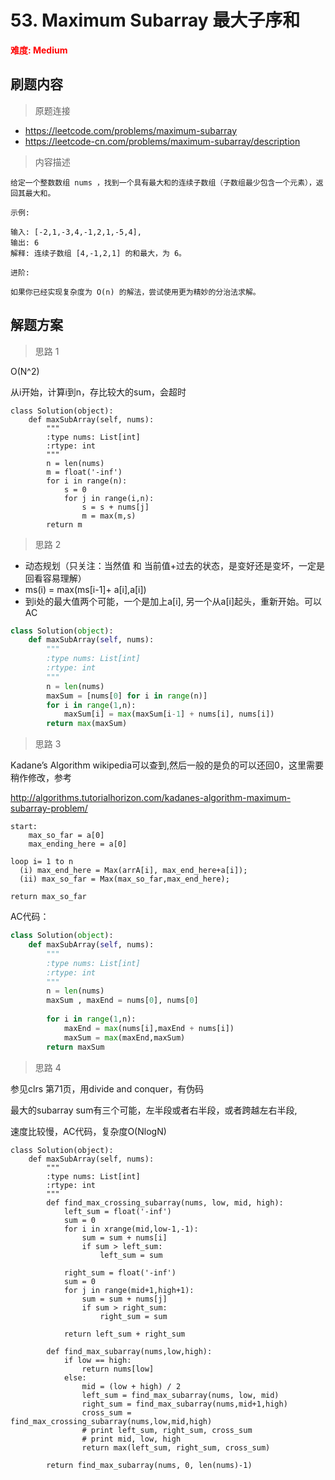 # 53. Maximum Subarray 最大子序和

**<font color=red>难度: Medium</font>**

## 刷题内容

> 原题连接

* https://leetcode.com/problems/maximum-subarray
* https://leetcode-cn.com/problems/maximum-subarray/description

> 内容描述

```
给定一个整数数组 nums ，找到一个具有最大和的连续子数组（子数组最少包含一个元素），返回其最大和。

示例:

输入: [-2,1,-3,4,-1,2,1,-5,4],
输出: 6
解释: 连续子数组 [4,-1,2,1] 的和最大，为 6。

进阶:

如果你已经实现复杂度为 O(n) 的解法，尝试使用更为精妙的分治法求解。
```

## 解题方案

> 思路 1

O(N^2)

从i开始，计算i到n，存比较大的sum，会超时

```
class Solution(object):
	def maxSubArray(self, nums):
	    """
	    :type nums: List[int]
	    :rtype: int
	    """
	    n = len(nums)
	    m = float('-inf')
	    for i in range(n):
	    	s = 0
	    	for j in range(i,n):
	    		s = s + nums[j]
	    		m = max(m,s)
	    return m 
```

> 思路 2

* 动态规划（只关注：当然值 和 当前值+过去的状态，是变好还是变坏，一定是回看容易理解）
* ms(i) = max(ms[i-1]+ a[i],a[i])
* 到i处的最大值两个可能，一个是加上a[i], 另一个从a[i]起头，重新开始。可以AC

```python
class Solution(object):
    def maxSubArray(self, nums):
        """
        :type nums: List[int]
        :rtype: int
        """
        n = len(nums)
        maxSum = [nums[0] for i in range(n)]
        for i in range(1,n):
        	maxSum[i] = max(maxSum[i-1] + nums[i], nums[i])
        return max(maxSum)
```

> 思路 3

Kadane’s Algorithm wikipedia可以查到,然后一般的是负的可以还回0，这里需要稍作修改，参考

<http://algorithms.tutorialhorizon.com/kadanes-algorithm-maximum-subarray-problem/>


```
start:
    max_so_far = a[0]
    max_ending_here = a[0]

loop i= 1 to n
  (i) max_end_here = Max(arrA[i], max_end_here+a[i]);
  (ii) max_so_far = Max(max_so_far,max_end_here);

return max_so_far

```

AC代码：

```python
class Solution(object):
    def maxSubArray(self, nums):
        """
        :type nums: List[int]
        :rtype: int
        """
        n = len(nums)
        maxSum , maxEnd = nums[0], nums[0]
        
        for i in range(1,n):
        	maxEnd = max(nums[i],maxEnd + nums[i])
        	maxSum = max(maxEnd,maxSum)
        return maxSum
```

> 思路 4

参见clrs 第71页，用divide and conquer，有伪码

最大的subarray sum有三个可能，左半段或者右半段，或者跨越左右半段,

速度比较慢，AC代码，复杂度O(NlogN)

```
class Solution(object):
	def maxSubArray(self, nums):
		"""
		:type nums: List[int]
		:rtype: int
		"""
		def find_max_crossing_subarray(nums, low, mid, high):
			left_sum = float('-inf')
			sum = 0
			for i in xrange(mid,low-1,-1):
				sum = sum + nums[i]
				if sum > left_sum:
					left_sum = sum

			right_sum = float('-inf')
			sum = 0
			for j in range(mid+1,high+1):
				sum = sum + nums[j]
				if sum > right_sum:
					right_sum = sum

			return left_sum + right_sum

		def find_max_subarray(nums,low,high):
			if low == high: 
				return nums[low]
			else:
				mid = (low + high) / 2
				left_sum = find_max_subarray(nums, low, mid)
				right_sum = find_max_subarray(nums,mid+1,high)
				cross_sum = find_max_crossing_subarray(nums,low,mid,high)
				# print left_sum, right_sum, cross_sum
				# print mid, low, high
				return max(left_sum, right_sum, cross_sum)

		return find_max_subarray(nums, 0, len(nums)-1)
```

